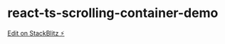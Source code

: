 # react-ts-scrolling-container-demo

[Edit on StackBlitz ⚡️](https://stackblitz.com/edit/react-ts-rpa2rl)